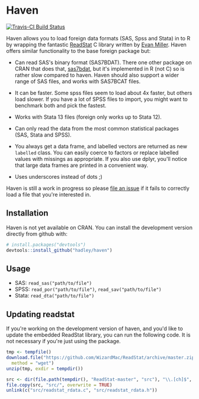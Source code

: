 # Haven

[![Travis-CI Build Status](https://travis-ci.org/hadley/haven.png?branch=master)](https://travis-ci.org/hadley/haven)

Haven allows you to load foreign data formats (SAS, Spss and Stata) in to R by wrapping the fantastic [ReadStat](https://github.com/WizardMac/ReadStat) C library written by [Evan Miller](http://www.evanmiller.org). Haven offers similar functionality to the base foreign package but:

* Can read SAS's binary format (SAS7BDAT). There one other package on CRAN that 
  does that, [sas7bdat](http://cran.r-project.org/web/packages/sas7bdat), but 
  it's implemented in R (not C) so is rather slow compared to haven. Haven
  should also support a wider range of SAS files, and works with SAS7BCAT files.

* It can be faster. Some spss files seem to load about 4x faster, but 
  others load slower. If you have a lot of SPSS files to import, you might
  want to benchmark both and pick the fastest.

* Works with Stata 13 files (foreign only works up to Stata 12).

* Can only read the data from the most common statistical packages (SAS, 
  Stata and SPSS).

* You always get a data frame, and labelled vectors are returned as new
  `labelled` class. You can easily coerce to factors or replace labelled values
  with missings as appropriate. If you also use dplyr, you'll notice that
  large data frames are printed in a convenient way.

* Uses underscores instead of dots ;)

Haven is still a work in progress so please [file an issue](https://github.com/hadley/haven/issues) if it fails to correctly load a file that you're interested in.

## Installation

Haven is not yet available on CRAN. You can install the development version directly from github with:

```R
# install.packages("devtools")
devtools::install_github("hadley/haven")
```

## Usage

* SAS: `read_sas("path/to/file")`
* SPSS: `read_por("path/to/file")`, `read_sav("path/to/file")`
* Stata: `read_dta("path/to/file")`

## Updating readstat

If you're working on the development version of haven, and you'd like to update the embedded ReadStat library, you can run the following code. It is not necessary if you're just using the package.

```R
tmp <- tempfile()
download.file("https://github.com/WizardMac/ReadStat/archive/master.zip", tmp, 
  method = "wget")
unzip(tmp, exdir = tempdir())

src <- dir(file.path(tempdir(), "ReadStat-master", "src"), "\\.[ch]$", full.name = TRUE)
file.copy(src, "src/", overwrite = TRUE)
unlink(c("src/readstat_rdata.c", "src/readstat_rdata.h"))
```
